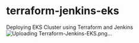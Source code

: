 # terraform-jenkins-eks
Deploying EKS Cluster using Terraform and Jenkins
![Uploading Terraform-Jenkins-EKS.png…]()

